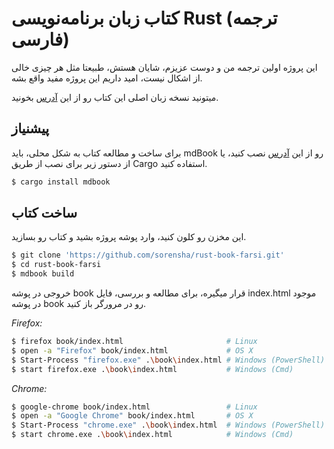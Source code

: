 # کتاب زبان برنامه‌نویسی Rust (ترجمه فارسی)
این پروژه اولین ترجمه من و دوست عزیزم، شایان هستش، طبیعتا مثل هر چیزی خالی از اشکال نیست، امید‌ داریم این پروژه مفید واقع بشه.

میتونید نسخه زبان اصلی این کتاب رو از این [آدرس](https://doc.rust-lang.org/book/) بخونید.

## پیشنیاز
برای ساخت و مطالعه کتاب به شکل محلی، باید mdBook رو از این [آدرس](https://github.com/rust-lang/mdBook/releases) نصب کنید، یا از دستور زیر برای نصب از طریق Cargo استفاده کنید.

```bash
$ cargo install mdbook
```

## ساخت کتاب
این مخزن رو کلون کنید، وارد پوشه پروژه بشید و کتاب رو بسازید.

```bash
$ git clone 'https://github.com/sorensha/rust-book-farsi.git'
$ cd rust-book-farsi
$ mdbook build
```

خروجی در پوشه book قرار میگیره، برای مطالعه و بررسی، فایل index.html موجود در پوشه book رو در مرورگر باز کنید.

_Firefox:_
```bash
$ firefox book/index.html                       # Linux
$ open -a "Firefox" book/index.html             # OS X
$ Start-Process "firefox.exe" .\book\index.html # Windows (PowerShell)
$ start firefox.exe .\book\index.html           # Windows (Cmd)
```

_Chrome:_
```bash
$ google-chrome book/index.html                 # Linux
$ open -a "Google Chrome" book/index.html       # OS X
$ Start-Process "chrome.exe" .\book\index.html  # Windows (PowerShell)
$ start chrome.exe .\book\index.html            # Windows (Cmd)
```

